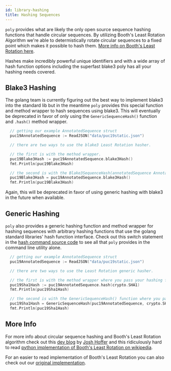```yaml
---
id: library-hashing
title: Hashing Sequences
---
```


`poly` provides what are likely the only open source sequence hashing functions that handle circular sequences. By utilizing Booth's Least Rotation Algorithm we're able to determistically rotate circular sequences to a fixed point which makes it possible to hash them. [More info on Booth's Least Rotation here](#more-info).

Hashes make incredibly powerful unique identifiers and with a wide array of hash function options including the superfast blake3 poly has all your hashing needs covered.

## Blake3 Hashing

The golang team is currently figuring out the best way to implement blake3 into the standard lib but in the meantime `poly` provides this special function and method wrapper to hash sequences using blake3. This will eventually be deprecated in favor of only using the `GenericSequenceHash()` function and `.hash()` method wrapper.

```go
  // getting our example AnnotatedSequence struct
  puc19AnnotatedSequence := ReadJSON("data/puc19static.json")

  // there are two ways to use the blake3 Least Rotation hasher.

  // the first is with the method wrapper.
  puc19Blake3Hash := puc19AnnotatedSequence.blake3Hash()
  fmt.Println(puc19Blake3Hash)

  // the second is with the Blake3SequenceHash(annotatedSequence AnnotatedSequence) function.
  puc19Blake3Hash = puc19AnnotatedSequence.blake3Hash()
  fmt.Println(puc19Blake3Hash)
```

Again, this will be deprecated in favor of using generic hashing with blake3 in the future when available.

## Generic Hashing

`poly` also provides a generic hashing function and method wrapper for hashing sequences with arbitrary hashing functions that use the golang standard libraries' hash function interface. Check out this switch statement in the [hash command source code](https://github.com/TimothyStiles/poly/blob/f51ec1c08820394d7cab89a5a4af92d9b803f0a4/commands.go#L261) to see all that `poly` provides in the command line utility alone.

```go
  // getting our example AnnotatedSequence struct
  puc19AnnotatedSequence := ReadJSON("data/puc19static.json")

  // there are two ways to use the Least Rotation generic hasher.

  // the first is with the method wrapper where you pass your hashing function as an argument.
  puc19Sha1Hash := puc19AnnotatedSequence.hash(crypto.SHA1)
  fmt.Println(puc19Sha1Hash)

  // the second is with the GenericSequenceHash() function where you pass an AnnotatedSequence along with a hash function as arguments.
  puc19Sha1Hash = GenericSequenceHash(puc19AnnotatedSequence, crypto.SHA1)
  fmt.Println(puc19Sha1Hash)
```

## More Info
For more info about circular sequence hashing and Booth's Least Rotation algorithm check out this [dev blog](https://www.ginkgobioworks.com/2020/04/20/fast-database-lookups-for-circular-dna-sequences/) by [Josh Hoffer](https://twitter.com/hofer) and this ridiculously hard to read [python implementation of Booth's Least Rotation on wikipedia](https://en.wikipedia.org/wiki/Lexicographically_minimal_string_rotation#Booth's_Algorithm).

For an easier to read implementation of Booth's Least Rotation you can also check out our [original implementation](https://github.com/TimothyStiles/poly/blob/346e3eb58cdd74db14eba333ba428256f77c93b0/hash.go#L40).
